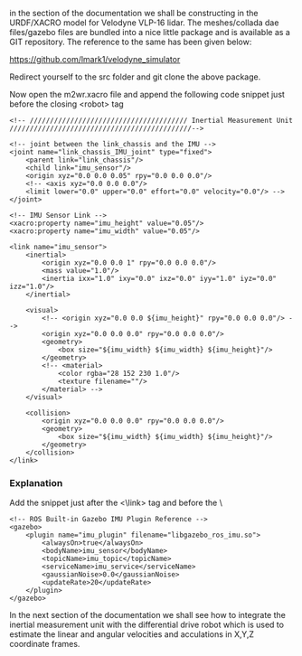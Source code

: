  in the section of the documentation we shall be constructing in the URDF/XACRO model for Velodyne VLP-16 lidar. The meshes/collada dae files/gazebo files are bundled into a nice little package and is available as a GIT repository.  The reference to the same has been given below:

https://github.com/lmark1/velodyne_simulator

Redirect yourself to the src folder and git clone the above package. 

Now open the m2wr.xacro file and append the following code snippet just before the closing \<robot> tag

    <!-- /////////////////////////////////////// Inertial Measurement Unit /////////////////////////////////////////////-->

    <!-- joint between the link_chassis and the IMU -->
    <joint name="link_chassis_IMU_joint" type="fixed">
        <parent link="link_chassis"/>
        <child link="imu_sensor"/>
        <origin xyz="0.0 0.0 0.05" rpy="0.0 0.0 0.0"/>
        <!-- <axis xyz="0.0 0.0 0.0"/>
        <limit lower="0.0" upper="0.0" effort="0.0" velocity="0.0"/> -->
    </joint>

    <!-- IMU Sensor Link -->
    <xacro:property name="imu_height" value="0.05"/>
    <xacro:property name="imu_width" value="0.05"/>

    <link name="imu_sensor">
        <inertial>
            <origin xyz="0.0 0.0 1" rpy="0.0 0.0 0.0"/>
            <mass value="1.0"/>
            <inertia ixx="1.0" ixy="0.0" ixz="0.0" iyy="1.0" iyz="0.0" izz="1.0"/>
        </inertial>

        <visual>
            <!-- <origin xyz="0.0 0.0 ${imu_height}" rpy="0.0 0.0 0.0"/> -->
            <origin xyz="0.0 0.0 0.0" rpy="0.0 0.0 0.0"/>
            <geometry>
                <box size="${imu_width} ${imu_width} ${imu_height}"/>
            </geometry>
            <!-- <material>
                <color rgba="28 152 230 1.0"/>
                <texture filename=""/>
            </material> -->
        </visual>

        <collision>
            <origin xyz="0.0 0.0 0.0" rpy="0.0 0.0 0.0"/>
            <geometry>
                <box size="${imu_width} ${imu_width} ${imu_height}"/>
            </geometry>
        </collision>
    </link>


### Explanation

Add the snippet just after the <\link> tag and before the \ <robot>


    <!-- ROS Built-in Gazebo IMU Plugin Reference -->
    <gazebo>
        <plugin name="imu_plugin" filename="libgazebo_ros_imu.so">
            <alwaysOn>true</alwaysOn>
            <bodyName>imu_sensor</bodyName>
            <topicName>imu_topic</topicName>
            <serviceName>imu_service</serviceName>
            <gaussianNoise>0.0</gaussianNoise>
            <updateRate>20</updateRate>
        </plugin>
    </gazebo>

In the next section of the documentation we shall see how to integrate the inertial measurement unit with the differential drive robot which is used to estimate the linear and angular velocities and acculations in X,Y,Z coordinate frames.

